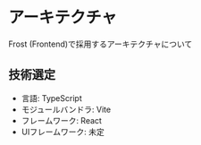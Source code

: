 # アーキテクチャ
Frost (Frontend)で採用するアーキテクチャについて

## 技術選定
- 言語: TypeScript
- モジュールバンドラ: Vite
- フレームワーク: React
- UIフレームワーク: 未定

